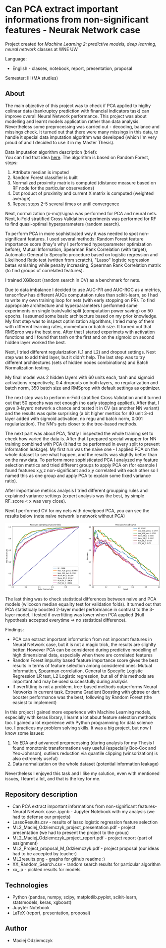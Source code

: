 # Can PCA extract important informations from non-significant features - Neurak Network case
Project created for *Machine Learning 2: predictive models, deep learning, neural network* classes at WNE UW

Language:
 * English - classes, notebook, report, presentation, proposal

Semester: III (MA studies)

## About
The main objective of this project was to check if PCA applied to higlhy colinear data (bankruptcy prediction with financial indicators task) can improve overall Neural Network performance. This project was about modelling and learnt models application rather than data analysis. Nevertheless some preprocessing was carried out - decoding, balance and missings check. It turned out that there were many missings in this data, to handle it special data imputation algorithm was developed (which I'm very proud of and I decided to use it in my Master Thesis).

Data imputation algorithm description (brief):<br>
You can find that idea [here](https://www.youtube.com/watch?v=nyxTdL_4Q-Q&t=494s&ab_channel=StatQuestwithJoshStarmer). The algorithm is based on Random Forest, steps:
1. Attribute median is imputed
2. Random Forest classifier is built
3. Normalized proximity matrix is computed (distance measure based on RF node for the particular observations)
4. Dot product of proximity and current X matrix is computed (weighted average)
5. Repeat steps 2-5 several times or until convergence

Next, normalization (x-mu)/sigma was performed for PCA and neural nets. Next, k-Fold stratified Cross Validation experiments was performed for RF to find quasi-optimal hyperparameters (random search). 

To perform PCA in more sophisticated way it was needed to spot non-significant features. I used several methods: Random Forest feature importance score (thay's why I performed hyperparameter optimization before), Mutual Information, Spearman Rank Correlation (with target), Automatic General to Specyfic procedure based on logistic regression and Likelihood Ratio test (written from scratch), "Lasso" logistic regression betas vanishing while penalty increasing, Spearman Rank Correlation matrix (to find groups of correlated features). 

I trained XGBoost (random search in CV) as a benchmark for nets.

Due to data imbalance I decided to use AUC-PR and AUC-ROC as a metrics, tensorflow has different AUCs computation rules than scikit-learn, so I had to write my own training loop for nets (with early stopping on PR). To find appropriate architecture and hyperparameters I performed some experiments on single train/valid split (computation power saving) on 50 epochs. I assumed some basic architecture based on my prior knowledge. My first step was to inspect optimization algorithms, I tried many of them with different learning rates, momentum or batch size. It turned out that RMSprop was the best one. After that I started experimets with activation functions and I found that tanh on the first and on the sigmoid on second hidden layer worked the best.

Next, I tried different regularization (L1 and L2) and dropout settings. Next step was to add third layer, but it didn't help. The last step was to try different architectures (sets of hidden nodes combinations) and Batch Normalization testing.

My final model was 2 hidden layers with 60 units each, tanh and sigmoid activations respectively, 0.4 dropouts on both layers, no regularization and batch norm, 350 batch size and RMSprop with default settings as optimizer.

The next step was to perform n-Fold stratified Cross Validation and it turned out that 50 epochs was not enough (no early stopping applied). After that, I gave 3-layerd network a chance and tested it in CV (as another NN variant) and the results was quite surprising (a bit higher mertics for 40 unit 3-rd layer added with sigmoid activation, no regu and batch norm, 0.001 regularization). The NN's gets closer to the tree-based methods.

The next part was about PCA, firstly I inspected the whole training set to check how varied the data is. After that I prepared special wrapper for NN training combined with PCA (it had to be performed in every split to prevent information leakage). My first run was the naive one - I applied PCA on the whole dataset to see what happen, and the results was slightly better than on the raw data. To perform more sophisticated PCA I analyzed my feature selection metrics and tried different groups to apply PCA on (for example I found featurex x,y,z non-significant and x,y correlated with each other so I named this as one group and apply PCA to explain some fixed variance ratio). 

After importance metrics analysis I tried different groupping rules and explained variance settings (expert analysis was the best, by simple RF_score < x was very close).

Next I performed CV for my nets with develpoed PCA, you can see the results below (note naive network is network without PCA)

![validation ROCs and PRs](https://github.com/maciejodziemczyk/Can-PCA-extract-important-informations-from-non-significant-features-Neurak-Network-case/blob/main/ML2results.png)

The last thing was to check statistical differences between naive and PCA models (wilcoxon median equality test for validation folds). It turned out that PCA statisticaly boosted 2-layer model performance in contrast to the 3-layer model. I tested if overfitting was lower when PCA applied (Null hypothesis accepted everytime => no statistical difference).

Findings:
 - PCA can extract important information from not imporant features in Neural Network case, but it is not a magic trick, the results are slighlty better. However PCA can be considered during predictive modelling of high dimensional data, especially when there are correlated features
 - Random Forest impurity based feature importance score gives the best results in terms of feature selection among considered ones: Mutual Information, Spearman correlation, General to Specyfic Logistic Regression LR test, L2 Logistic regression, but all of this methods are important and may be used successfully during analysis
 - If overfitting is not a problem, tree-based methods outperforms Neural Networks in current task. Extreme Gradient Boosting with gbtree or dart booster performance was the best, following by Random Forest (the easiest to implement)

In this project I gained more experience with Machine Learning models, especially with keras library, I learnt a lot about feature selection methods too. I gained a lot experience with Python programming for data science too. I practices my problem solving skills. It was a big project, but now I know some issues:
 1. No EDA and advanced preprocessing (during analysis for my Thesis I found monotonic transformations very useful (especially Box-Cox and Yeo-Johnson), outliers reduction via quantile clipping (winsorization) is also extremely useful)
 2. Data normalization on the whole dataset (potential information leakage)

Nevertheless I enjoyed this task and I like my solution, even with mentioned issues, I learnt a lot, and that is the key for me.

## Repository description
 - Can PCA extract important informations from non-significant features- Neural Network case..ipynb - Jupyter Notebook with my analysis (we had to defense our projects)
 - LassoResults.csv - results of lasso logistic regression feature selection
 - ML2_Maciej_Odziemczyk_project_presentation.pdf - project presentation (we had to present the project to the group)
 - ML2_Maciej_Odziemczyk_project_report.pdf - project report (part of assignment)
 - ML2_Project_proposal_M_Odziemczyk.pdf - project proposal (our ideas had to be accepted by teacher)
 - ML2results.png - graphs for github readme :)
 - XX_Random_Search.csv - random search results for particular algorithm
 - xx_.p - pickled results for models

## Technologies
 - Python (pandas, numpy, scipy, matplotlib.pyplot, scikit-learn, statsmodels, keras, xgboost)
 - Jupyter Notebook
 - LaTeX (report, presentation, proposal)

## Author
 - Maciej Odziemczyk


